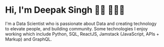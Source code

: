 # Hi, I'm Deepak Singh 👋🏾 👩🏾‍💻

I'm a Data Scientist who is passionate about Data and creating technology to elevate people, and building community. Some technologies I enjoy working which include Python, SQL, ReactJS, Jamstack (JavaScript, APIs + Markup) and GraphQL.
